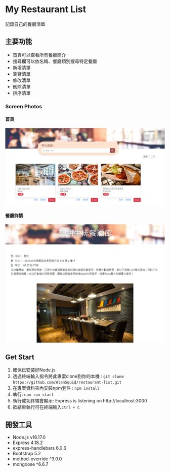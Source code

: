 # My Restaurant List
記錄自己的餐廳清單
## 主要功能
- 首頁可以查看所有餐廳簡介
- 搜尋欄可以依名稱、餐廳類別搜尋特定餐廳
- 新增清單
- 瀏覽清單
- 修改清單
- 刪除清單
- 排序清單

### Screen Photos
#### 首頁
![index](./public/image/index.jpg)

#### 餐廳詳情
![show](./public/image/show.jpg)

## Get Start
1. 確保已安裝好Node.js
2. 透過終端輸入指令將此專案clone到你的本機 : 
   `git clone https://github.com/AlanSquid/restaurant-list.git`
3. 在專案資料夾內安裝npm套件 : 
   `npm install `
4. 執行:
  `npm run start`
5. 執行成功終端會顯示: Express is listening on http://localhost:3000 
6. 欲結束執行可在終端輸入`ctrl + C`

## 開發工具
- Node.js v16.17.0
- Express 4.18.2
- express-handlebars 6.0.6
- Bootstrap 5.2
- method-override ^3.0.0
- mongoose ^6.6.7

  

